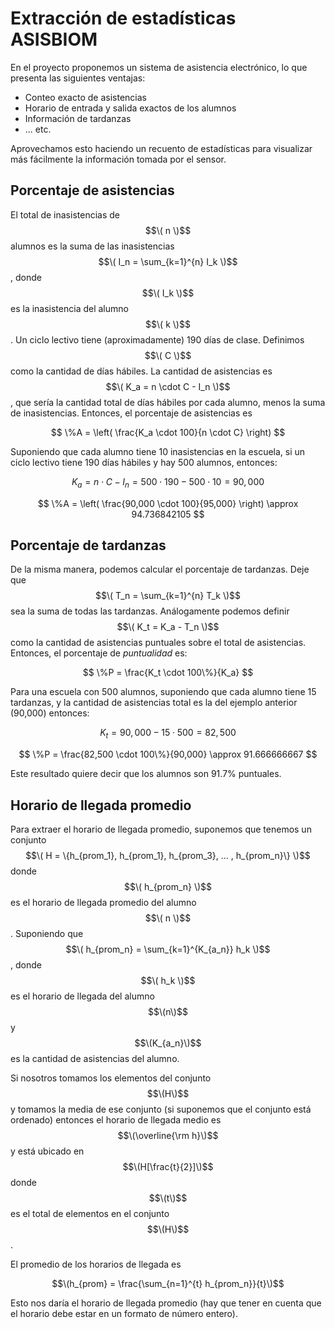 # Extracción de estadísticas ASISBIOM

En el proyecto proponemos un sistema de asistencia electrónico, lo que presenta las siguientes ventajas:

* Conteo exacto de asistencias
* Horario de entrada y salida exactos de los alumnos
* Información de tardanzas
* ... etc.

Aprovechamos esto haciendo un recuento de estadísticas para visualizar más fácilmente la información tomada por el sensor.

## Porcentaje de asistencias

El total de inasistencias de $$\( n \)$$ alumnos es la suma de las inasistencias $$\( I_n = \sum_{k=1}^{n} I_k \)$$, donde $$\( I_k \)$$ es la inasistencia del alumno $$\( k \)$$. Un ciclo lectivo tiene (aproximadamente) 190 días de clase. Definimos $$\( C \)$$ como la cantidad de días hábiles. La cantidad de asistencias es $$\( K_a = n \cdot C - I_n \)$$, que sería la cantidad total de días hábiles por cada alumno, menos la suma de inasistencias. Entonces, el porcentaje de asistencias es

$$
\%A = \left( \frac{K_a \cdot 100}{n \cdot C} \right)
$$

Suponiendo que cada alumno tiene 10 inasistencias en la escuela, si un ciclo lectivo tiene 190 días hábiles y hay 500 alumnos, entonces:

$$
K_a = n \cdot C - I_n = 500 \cdot 190 - 500 \cdot 10 = 90,000
$$

$$
\%A = \left( \frac{90,000 \cdot 100}{95,000} \right) \approx 94.736842105
$$

## Porcentaje de tardanzas

De la misma manera, podemos calcular el porcentaje de tardanzas. Deje que $$\( T_n = \sum_{k=1}^{n} T_k \)$$ sea la suma de todas las tardanzas. Análogamente podemos definir $$\( K_t = K_a - T_n \)$$ como la cantidad de asistencias puntuales sobre el total de asistencias. Entonces, el porcentaje de *puntualidad* es:

$$
\%P = \frac{K_t \cdot 100\%}{K_a}
$$

Para una escuela con 500 alumnos, suponiendo que cada alumno tiene 15 tardanzas, y la cantidad de asistencias total es la del ejemplo anterior (90,000) entonces:

$$
K_t = 90,000 - 15 \cdot 500 = 82,500
$$

$$
\%P = \frac{82,500 \cdot 100\%}{90,000} \approx 91.666666667
$$

Este resultado quiere decir que los alumnos son 91.7\% puntuales.

## Horario de llegada promedio
Para extraer el horario de llegada promedio, suponemos que tenemos un conjunto $$\( H = \{h_{prom_1}, h_{prom_1}, h_{prom_3}, ... , h_{prom_n}\} \)$$ donde $$\( h_{prom_n} \)$$ es el horario de llegada promedio del alumno $$\( n \)$$. Suponiendo que $$\( h_{prom_n} =  \sum_{k=1}^{K_{a_n}} h_k \)$$, donde $$\( h_k \)$$ es el horario de llegada del alumno $$\(n\)$$ y $$\(K_{a_n}\)$$ es la cantidad de asistencias del alumno.

Si nosotros tomamos los elementos del conjunto $$\(H\)$$ y tomamos la media de ese conjunto (si suponemos que el conjunto está ordenado) entonces el horario de llegada medio es $$\(\overline{\rm h}\)$$ y está ubicado en $$\(H[\frac{t}{2}]\)$$ donde $$\(t\)$$ es el total de elementos en el conjunto $$\(H\)$$.

El promedio de los horarios de llegada es

$$\(h_{prom} = \frac{\sum_{n=1}^{t} h_{prom_n}}{t}\)$$

Esto nos daría el horario de llegada promedio (hay que tener en cuenta que el horario debe estar en un formato de número entero).